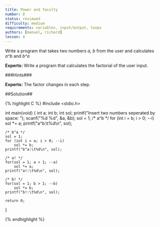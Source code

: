 ```yaml
---
title: Power and faculty
number: 8
status: reviewed
difficulty: medium
requirements: variables, input/output, loops
authors: [manuel, richard]
lesson: 4
---
```


Write a program that takes two numbers *a, b* from the user and calculates *a^b* and *b^a*

**Experts:** Write a program that calculates the factorial of the user input.

###Hints###

**Experts:** The factor changes in each step.

##Solution##


{% highlight C %}
#include <stdio.h>

int main(void) {
    int a;
    int b;
    int sol;
    printf("Insert two numbers seperated by space: ");
    scanf("%d %d", &a, &b);
    sol = 1;
    /* a^b */
    for (int i = b; i > 0; --i)
        sol *= a;
    printf("a^b:\t%d\n", sol);

    /* b^a */
    sol = 1;
    for (int i = a; i > 0; --i)
        sol *= b;
    printf("b^a:\t%d\n", sol);

    /* a! */
    for(sol = 1; a > 1; --a)
        sol *= a;
    printf("a!:\t%d\n", sol);

    /* b! */
    for(sol = 1; b > 1; --b)
        sol *= b;
    printf("b!:\t%d\n", sol);

    return 0;
}

{% endhighlight %}
